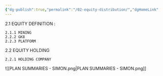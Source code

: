 ```yaml
---
{"dg-publish":true,"permalink":"/02-equity-distribution/","dgHomeLink":false,"dgPassFrontmatter":false}
---
```



2.1 EQUITY DEFINITION : 
    
    2.1.1 MINING
    2.2.2 GK8
    2.2.3 PLATFORM

2.2 EQUITY HOLDING

	2.2.1 HOLDING COMPANY
![[PLAN SUMMARIES - SIMON.png|PLAN SUMMARIES - SIMON.png]]
	

